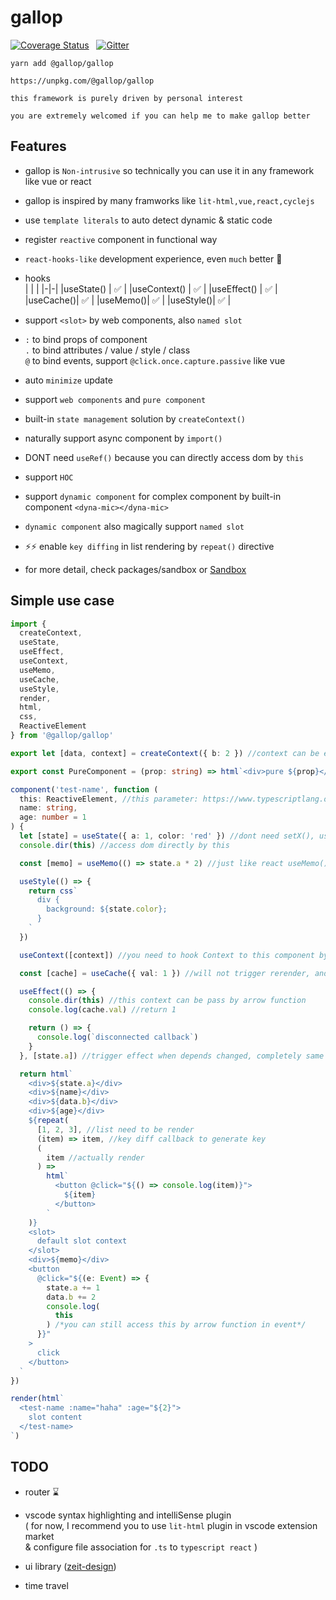 # gallop

[![Coverage Status](https://coveralls.io/repos/github/tarnishablec/gallop/badge.svg?branch=master)](https://coveralls.io/github/tarnishablec/gallop?branch=master)&nbsp;&nbsp;
[![Gitter](https://badges.gitter.im/gallopweb/community.svg)](https://gitter.im/gallopweb/community?utm_source=badge&utm_medium=badge&utm_campaign=pr-badge)

    yarn add @gallop/gallop

    https://unpkg.com/@gallop/gallop

    this framework is purely driven by personal interest

    you are extremely welcomed if you can help me to make gallop better

## Features

- gallop is `Non-intrusive` so technically you can use it in any framework like vue or react

- gallop is inspired by many framworks like `lit-html,vue,react,cyclejs` 

- use `template literals` to auto detect dynamic & static code

- register `reactive` component in functional way

- `react-hooks-like` development experience, even `much` better 🌝

- hooks  
  | | |
  |-|-|
  |useState() | ✅ |
  |useContext() | ✅ |
  |useEffect() | ✅ |
  |useCache()| ✅ |
  |useMemo()| ✅ |
  |useStyle()| ✅ |

- support `<slot>` by web components, also `named slot`

- `:` to bind props of component  
  `.` to bind attributes / value / style / class  
  `@` to bind events, support `@click.once.capture.passive` like vue

- auto `minimize` update

- support `web components` and `pure component`

- built-in `state management` solution by `createContext()`

- naturally support async component by `import()`

- DONT need `useRef()` because you can directly access dom by `this`

- support `HOC`

- support `dynamic component` for complex component by built-in component `<dyna-mic></dyna-mic>`

- `dynamic component` also magically support `named slot`

- ⚡⚡ enable `key diffing` in list rendering by `repeat()` directive

- for more detail, check packages/sandbox or [Sandbox](https://gallop-sandbox.now.sh/)

## Simple use case

```typescript
import {
  createContext,
  useState,
  useEffect,
  useContext,
  useMemo,
  useCache,
  useStyle,
  render,
  html,
  css,
  ReactiveElement
} from '@gallop/gallop'

export let [data, context] = createContext({ b: 2 }) //context can be exported to another component

export const PureComponent = (prop: string) => html`<div>pure ${prop}</div>` //pure component with no any lifecycle

component('test-name', function (
  this: ReactiveElement, //this parameter: https://www.typescriptlang.org/docs/handbook/functions.html
  name: string,
  age: number = 1
) {
  let [state] = useState({ a: 1, color: 'red' }) //dont need setX(), useState() return a proxy, and auto trigger rerender, ⚠ you can only use useState() once in a component declaration
  console.dir(this) //access dom directly by this

  const [memo] = useMemo(() => state.a * 2) //just like react useMemo(), but auto collect depends like `computed` in vue

  useStyle(() => {
    return css`
      div {
        background: ${state.color};
      }
    `
  })

  useContext([context]) //you need to hook Context to this component by useContext()

  const [cache] = useCache({ val: 1 }) //will not trigger rerender, and only execute once, ⚠⚠you can not use queryselector api in cache

  useEffect(() => {
    console.dir(this) //this context can be pass by arrow function
    console.log(cache.val) //return 1

    return () => {
      console.log(`disconnected callback`)
    }
  }, [state.a]) //trigger effect when depends changed, completely same as react useEffect()

  return html`
    <div>${state.a}</div>
    <div>${name}</div>
    <div>${data.b}</div>
    <div>${age}</div>
    ${repeat(
      [1, 2, 3], //list need to be render
      (item) => item, //key diff callback to generate key
      (
        item //actually render
      ) =>
        html`
          <button @click="${() => console.log(item)}">
            ${item}
          </button>
        `
    )}
    <slot>
      default slot context
    </slot>
    <div>${memo}</div>
    <button
      @click="${(e: Event) => {
        state.a += 1
        data.b += 2
        console.log(
          this
        ) /*you can still access this by arrow function in event*/
      }}"
    >
      click
    </button>
  `
})

render(html`
  <test-name :name="haha" :age="${2}">
    slot content
  </test-name>
`)
```

## TODO

- router ⌛

- vscode syntax highlighting and intelliSense plugin  
  ( for now, I recommend you to use `lit-html` plugin in vscode extension market <br>
  & configure file association for `.ts` to `typescript react` )

- ui library ([zeit-design](https://zeit-style.now.sh/))

- time travel
